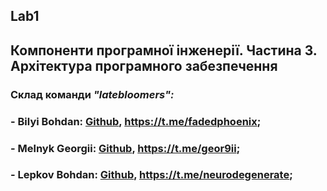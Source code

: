 ## Lab1
## Компоненти програмної інженерії. Частина 3. Архітектура програмного забезпечення

### Склад команди ***"latebloomers":***

### - Bilyi Bohdan: [Github](https://github.com/TarnishedGhost), https://t.me/fadedphoenix;
### - Melnyk Georgii: [Github](https://github.com/GeorgiiMelnyk), https://t.me/geor9ii;
### - Lepkov Bohdan: [Github](https://github.com/nevrodegenerate), https://t.me/neurodegenerate;

